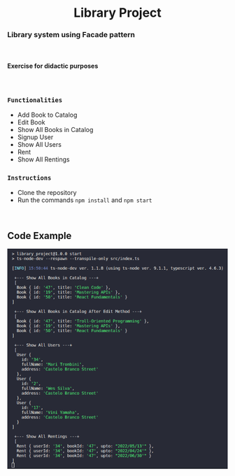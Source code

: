 <h1 align="center"> Library Project </h1>

### Library system using Facade pattern

</br>

#### Exercise for didactic purposes

</br>

### `Functionalities`

- Add Book to Catalog
- Edit Book
- Show All Books in Catalog
- Signup User
- Show All Users
- Rent
- Show All Rentings

### `Instructions`

- Clone the repository
- Run the commands `npm install` and `npm start`

</br>

## Code Example

<img src="lib.png" align="center" alt="Code example">
